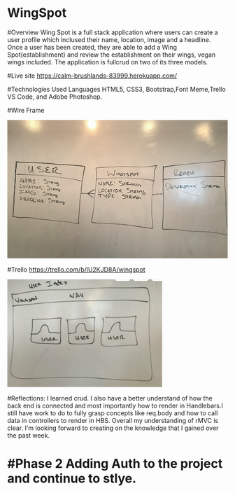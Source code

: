 # WingSpot


#Overview Wing Spot is a full stack application where users can create a user profile which inclused their name, location, image and a headline. Once a user has been created, they are able to add a Wing Spot(establishment) and review the establishment on their wings, vegan wings included. The application is fullcrud on two of its three models.




#Live site https://calm-brushlands-83999.herokuapp.com/

#Technologies Used Languages HTML5, CSS3, Bootstrap,Font Meme,Trello VS Code, and Adobe Photoshop.

#Wire Frame

![ERD](public/images/ERD.png)



#Trello https://trello.com/b/lU2KJD8A/wingspot

![WFR](public/images/WFR.png)

#Reflections: I learned crud. I also have a better understand of how the back end is connected and most importantly how to render in Handlebars.I still have work to do to fully grasp concepts like req.body and how to call data in controllers to render in HBS. Overall my understanding of rMVC is clear. I'm looking forward to creating on the knowledge that I gained over the past week.

#Phase 2 Adding Auth to the project and continue to stlye.
=======




